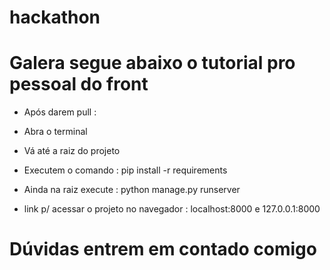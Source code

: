 # hackathon

# Galera segue abaixo o tutorial pro pessoal do front

* Após darem pull :
 * Abra o terminal
 * Vá até a raiz do projeto
 * Executem o comando : pip install -r requirements
 * Ainda na raiz execute : python manage.py runserver
 
 * link p/ acessar o projeto no navegador :
  localhost:8000 e 127.0.0.1:8000         
  
# Dúvidas entrem em contado comigo 
